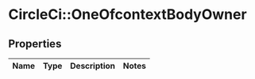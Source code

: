 # CircleCi::OneOfcontextBodyOwner

## Properties
Name | Type | Description | Notes
------------ | ------------- | ------------- | -------------

